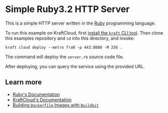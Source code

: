 # Simple Ruby3.2 HTTP Server

This is a simple HTTP server written in the [Ruby](https://www.ruby-lang.org/) programming language.

To run this example on KraftCloud, first [install the `kraft` CLI tool](https://unikraft.org/docs/cli).
Then clone this examples repository and `cd` into this directory, and invoke:

```console
kraft cloud deploy --metro fra0 -p 443:8080 -M 256 .
```

The command will deploy the `server.rb` source code file.

After deploying, you can query the service using the provided URL.

## Learn more

- [Ruby's Documentation](https://www.ruby-lang.org/en/documentation/)
- [KraftCloud's Documentation](https://docs.kraft.cloud)
- [Building `Dockerfile` Images with `Buildkit`](https://unikraft.org/guides/building-dockerfile-images-with-buildkit)
